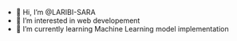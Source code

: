 - 👋 Hi, I’m @LARIBI-SARA
- 👀 I’m interested in web developement
- 🌱 I’m currently learning Machine Learning model implementation


<!---
LARIBI-SARA/LARIBI-SARA is a ✨ special ✨ repository because its `README.md` (this file) appears on your GitHub profile.
You can click the Preview link to take a look at your changes.
--->
